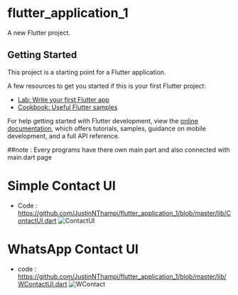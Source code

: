# flutter_application_1

A new Flutter project.

## Getting Started

This project is a starting point for a Flutter application.

A few resources to get you started if this is your first Flutter project:

- [Lab: Write your first Flutter app](https://docs.flutter.dev/get-started/codelab)
- [Cookbook: Useful Flutter samples](https://docs.flutter.dev/cookbook)

For help getting started with Flutter development, view the
[online documentation](https://docs.flutter.dev/), which offers tutorials,
samples, guidance on mobile development, and a full API reference.

##note : Every programs have there own main part and also connected with main.dart page 

# Simple Contact UI 
  - Code : https://github.com/JustinNThampi/flutter_application_1/blob/master/lib/ContactUI.dart
![ContactUI](https://user-images.githubusercontent.com/95224442/225706316-21e18fe6-16bc-4a46-b308-44d9498a23de.PNG)


# WhatsApp Contact UI
  - code : https://github.com/JustinNThampi/flutter_application_1/blob/master/lib/WContactUI.dart
![WContact](https://user-images.githubusercontent.com/95224442/225841385-97bc59ea-c7c5-4312-a70a-567a60c68a5c.PNG)
